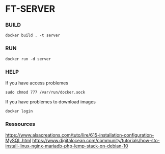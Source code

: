 # FT-SERVER

### BUILD
```
docker build . -t server
```

### RUN

```shell
docker run -d server
```

### HELP
If you have access problemes

```shell
sudo chmod 777 /var/run/docker.sock
```

If you have problemes to download images

```shell
docker login
```

### Ressources

https://www.alsacreations.com/tuto/lire/615-installation-configuration-MySQL.html
https://www.digitalocean.com/community/tutorials/how-sto-install-linux-nginx-mariadb-php-lemp-stack-on-debian-10